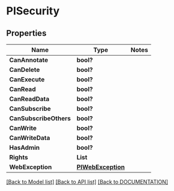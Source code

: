 # PISecurity

## Properties
Name | Type | Notes
------------ | ------------- | -------------
**CanAnnotate** | **bool?**
**CanDelete** | **bool?**
**CanExecute** | **bool?**
**CanRead** | **bool?**
**CanReadData** | **bool?**
**CanSubscribe** | **bool?**
**CanSubscribeOthers** | **bool?**
**CanWrite** | **bool?**
**CanWriteData** | **bool?**
**HasAdmin** | **bool?**
**Rights** | **List<string>**
**WebException** | **[**PIWebException**](../Model/PIWebException.md)**

[[Back to Model list]](../../DOCUMENTATION.md#documentation-for-models) [[Back to API list]](../../DOCUMENTATION.md#documentation-for-api-endpoints) [[Back to DOCUMENTATION]](../../DOCUMENTATION.md)
